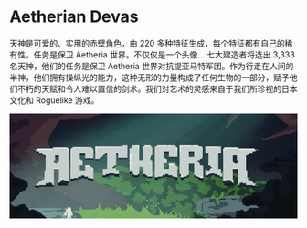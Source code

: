 # Aetherian Devas

天神是可爱的、实用的赤壁角色，由 220 多种特征生成，每个特征都有自己的稀有性，任务是保卫 Aetheria 世界。不仅仅是一个头像...
七大建造者将选出 3,333 名天神，他们的任务是保卫 Aetheria 世界对抗提亚马特军团。作为行走在人间的半神，他们拥有操纵光的能力，这种无形的力量构成了任何生物的一部分，赋予他们不朽的天赋和令人难以置信的剑术。我们对艺术的灵感来自于我们所珍视的日本文化和 Roguelike 游戏。

![Aetherian](Aetherian.png)


